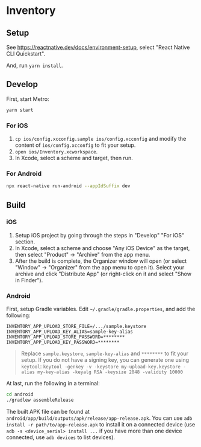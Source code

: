 # Inventory

## Setup

See https://reactnative.dev/docs/environment-setup, select "React Native CLI Quickstart".

And, run `yarn install`.

## Develop

First, start Metro:

```bash
yarn start
```

### For iOS

1. `cp ios/config.xcconfig.sample ios/config.xcconfig` and modify the content of `ios/config.xcconfig` to fit your setup.
2. `open ios/Inventory.xcworkspace`.
3. In Xcode, select a scheme and target, then run.

### For Android

```bash
npx react-native run-android --appIdSuffix dev
```

## Build

### iOS

1. Setup iOS project by going through the steps in "Develop" "For iOS" section.
2. In Xcode, select a scheme and choose "Any iOS Device" as the target, then select "Product" → "Archive" from the app menu.
3. After the build is complete, the Organizer window will open (or select "Window" → "Organizer" from the app menu to open it). Select your archive and click "Distribute App" (or right-click on it and select "Show in Finder").

### Android

First, setup Gradle variables. Edit `~/.gradle/gradle.properties`, and add the following:

```
INVENTORY_APP_UPLOAD_STORE_FILE=/.../sample.keystore
INVENTORY_APP_UPLOAD_KEY_ALIAS=sample-key-alias
INVENTORY_APP_UPLOAD_STORE_PASSWORD=********
INVENTORY_APP_UPLOAD_KEY_PASSWORD=********
```

> Replace `sample.keystore`, `sample-key-alias` and `********` to fit your setup.
> If you do not have a signing key, you can generate one using `keytool`: `keytool -genkey -v -keystore my-upload-key.keystore -alias my-key-alias -keyalg RSA -keysize 2048 -validity 10000`

At last, run the following in a terminal:

```bash
cd android
./gradlew assembleRelease
```

The built APK file can be found at `android/app/build/outputs/apk/release/app-release.apk`. You can use `adb install -r path/to/app-release.apk` to install it on a connected device (use `adb -s <device_serial> install ...` if you have more than one device connected, use `adb devices` to list devices).
